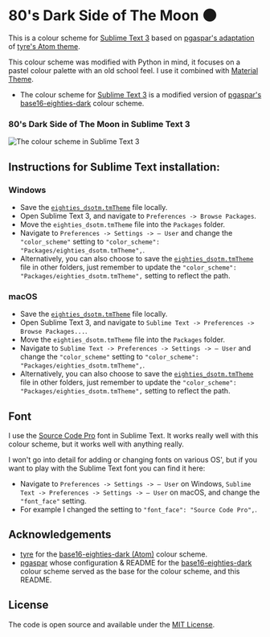 # 80's Dark Side of The Moon 🌑

This is a colour scheme for [Sublime Text 3](https://sublimetext.com) based on [pgaspar's adaptation](https://github.com/pgaspar/base16-eighties-dark) of [tyre's Atom theme](https://github.com/tyre/base16-eighties-dark).

This colour scheme was modified with Python in mind, it focuses on a pastel colour palette with an old school feel.
I use it combined with [Material Theme](https://github.com/equinusocio/material-theme).

* The colour scheme for [Sublime Text 3](https://sublimetext.com) is a modified version of [pgaspar's base16-eighties-dark](https://github.com/pgaspar/base16-eighties-dark) colour scheme.


### 80's Dark Side of The Moon in Sublime Text 3

![The colour scheme in Sublime Text 3](https://github.com/mmhj/eighties_dsotm/blob/main/img/eighties_dsotm_subl.png)


## Instructions for Sublime Text installation:

### Windows

* Save the [`eighties_dsotm.tmTheme`](https://github.com/mmhj/eighties_dsotm/blob/main/tmTheme/eighties_dsotm.tmTheme) file locally.
* Open Sublime Text 3, and navigate to `Preferences -> Browse Packages`.
* Move the `eighties_dsotm.tmTheme` file into the `Packages` folder.
* Navigate to `Preferences -> Settings -> — User` and change the `"color_scheme"` setting to `"color_scheme": "Packages/eighties_dsotm.tmTheme",`.
* Alternatively, you can also choose to save the [`eighties_dsotm.tmTheme`](https://github.com/mmhj/eighties_dsotm/blob/main/tmTheme/eighties_dsotm.tmTheme) file in other folders, just remember to update the `"color_scheme": "Packages/eighties_dsotm.tmTheme",` setting to reflect the path.


### macOS

* Save the [`eighties_dsotm.tmTheme`](https://github.com/mmhj/eighties_dsotm/blob/main/tmTheme/eighties_dsotm.tmTheme) file locally.
* Open Sublime Text 3, and navigate to `Sublime Text -> Preferences -> Browse Packages...`.
* Move the `eighties_dsotm.tmTheme` file into the `Packages` folder.
* Navigate to `Sublime Text -> Preferences -> Settings -> — User` and change the `"color_scheme"` setting to `"color_scheme": "Packages/eighties_dsotm.tmTheme",`.
* Alternatively, you can also choose to save the [`eighties_dsotm.tmTheme`](https://github.com/mmhj/eighties_dsotm/blob/main/tmTheme/eighties_dsotm.tmTheme) file in other folders, just remember to update the `"color_scheme": "Packages/eighties_dsotm.tmTheme",` setting to reflect the path.


## Font

I use the [Source Code Pro](https://fonts.google.com/specimen/Source+Code+Pro) font in Sublime Text.
It works really well with this colour scheme, but it works well with anything really.

I won't go into detail for adding or changing fonts on various OS', but if you want to play with the Sublime Text font you can find it here:

* Navigate to `Preferences -> Settings -> — User` on Windows, `Sublime Text -> Preferences -> Settings -> — User` on macOS, and change the `"font_face"` setting.
* For example I changed the setting to `"font_face": "Source Code Pro",`.

## Acknowledgements

* [tyre](https://github.com/tyre) for the [base16-eighties-dark (Atom)](https://github.com/tyre/base16-eighties-dark) colour scheme.
* [pgaspar](https://github.com/pgaspar) whose configuration & README for the [base16-eighties-dark](https://github.com/pgaspar/base16-eighties-dark) colour scheme served as the base for the colour scheme, and this README.


## License

The code is open source and available under the [MIT License](https://github.com/mmhj/eighties_dsotm/blob/main/LICENSE).
